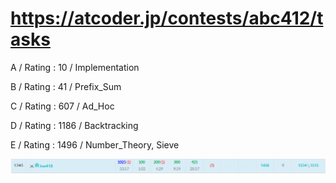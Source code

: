 # https://atcoder.jp/contests/abc412/tasks

A / Rating : $10$ / Implementation

B / Rating : $41$ / Prefix_Sum

C / Rating : $607$ / Ad_Hoc

D / Rating : $1186$ / Backtracking

E / Rating : $1496$ / Number_Theory, Sieve

![My Image](https://github.com/kss418/Atcoder/blob/main/ABC/Images/Standings/412.png)


